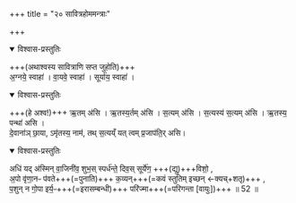 +++
title = "२० सावित्रहोममन्त्राः"

+++

<details open><summary>विश्वास-प्रस्तुतिः</summary>

+++(अथाश्वस्य सावित्राणि सप्त जुहोति)+++  
अ॒ग्नये॒ स्वाहा॑ । वा॒यवे॒ स्वाहा॑ । सूर्या॑य॒ स्वाहा॑ ।  
</details>

<details open><summary>विश्वास-प्रस्तुतिः</summary>

+++(हे अश्व!)+++ ऋ॒तम् अ॑सि । ऋ॒तस्य॒र्तम् अ॑सि ।
स॒त्यम् अ॑सि । स॒त्यस्य॑ स॒त्यम् अ॑सि ।
ऋ॒तस्य॒ पन्था॑ असि ।  
दे॒वाना॑ञ् छा॒या, ऽमृ॑तस्य॒ नाम॑, तथ् स॒त्यय्ँ यत् त्वम् प्र॒जाप॑ति॒र् असि।
</details>



<details open><summary>विश्वास-प्रस्तुतिः</summary>

अधि॑ यद् अ॑स्मिन् वा॒जिनी॑व॒ शुभ॒स् स्पर्ध॑न्ते॒ दिव॒स् सूर्ये॑ण॒ +++(द्यु)+++विशो॒ ,  
अ॒पो वृ॑णा॒नᳶ प॑वते+++(=पुनाति)+++ क॒व्यन्+++(=कवं स्तुतिम् इच्छन् ←क्यच्+शतृ)+++ ,  
प॒शुन् न गो॒पा इर्य॒ᳶ+++(=इरासम्बन्धी)+++ परि॑ज्मा+++(=परिगन्ता [वायुः])+++ ॥ 52 ॥  
</details>




